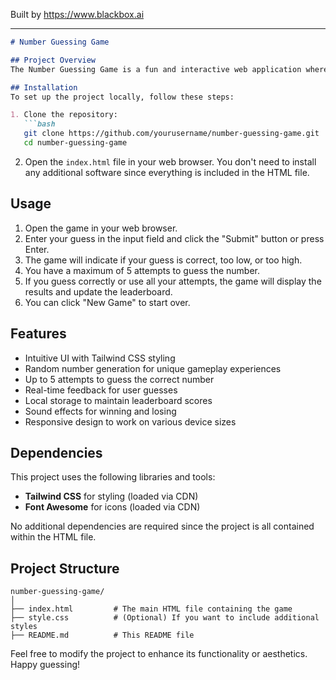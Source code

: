 
Built by https://www.blackbox.ai

---

```markdown
# Number Guessing Game

## Project Overview
The Number Guessing Game is a fun and interactive web application where players try to guess a randomly generated number between 1 and 100 within a limited number of attempts. The game provides feedback on each guess, giving hints whether the guess is too low or too high. Players can also keep track of their scores, with a leaderboard displaying their top results.

## Installation
To set up the project locally, follow these steps:

1. Clone the repository:
   ```bash
   git clone https://github.com/yourusername/number-guessing-game.git
   cd number-guessing-game
   ```

2. Open the `index.html` file in your web browser. You don't need to install any additional software since everything is included in the HTML file.

## Usage
1. Open the game in your web browser.
2. Enter your guess in the input field and click the "Submit" button or press Enter.
3. The game will indicate if your guess is correct, too low, or too high.
4. You have a maximum of 5 attempts to guess the number.
5. If you guess correctly or use all your attempts, the game will display the results and update the leaderboard.
6. You can click "New Game" to start over.

## Features
- Intuitive UI with Tailwind CSS styling
- Random number generation for unique gameplay experiences
- Up to 5 attempts to guess the correct number
- Real-time feedback for user guesses
- Local storage to maintain leaderboard scores
- Sound effects for winning and losing
- Responsive design to work on various device sizes

## Dependencies
This project uses the following libraries and tools:
- **Tailwind CSS** for styling (loaded via CDN)
- **Font Awesome** for icons (loaded via CDN)

No additional dependencies are required since the project is all contained within the HTML file.

## Project Structure
```
number-guessing-game/
│
├── index.html         # The main HTML file containing the game
├── style.css          # (Optional) If you want to include additional styles
├── README.md          # This README file
```

Feel free to modify the project to enhance its functionality or aesthetics. Happy guessing!
```